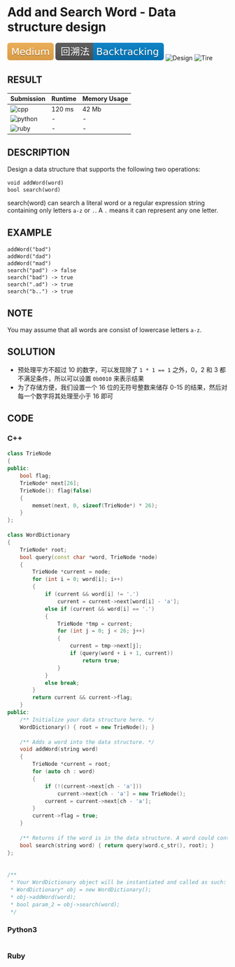 # Add and Search Word - Data structure design

![Medium](../../materials/-Medium-f0ad4e.svg) ![Backtracking](../../materials/回溯法-Backtracking-007ec6.svg) ![Design](../../materials/设计-Design-007ec6.svg) ![Tire](../../materials/Tire树-Tire-007ec6.svg)

## RESULT

| Submission                                                        | Runtime | Memory Usage |
| ----------------------------------------------------------------- | ------- | ------------ |
| ![cpp](https://img.shields.io/badge/leetcode211-cpp-f34b7d.svg)   | 120 ms  | 42 Mb        |
| ![python](https://img.shields.io/badge/leetcode211-py-3572A5.svg) | -       | -            |
| ![ruby](https://img.shields.io/badge/leetcode211-rb-701516.svg)   | -       | -            |

## DESCRIPTION

Design a data structure that supports the following two operations:

```plain
void addWord(word)
bool search(word)
```

search(word) can search a literal word or a regular expression string containing only letters `a-z` or `.`. A `.` means it can represent any one letter.

## EXAMPLE

```plain
addWord("bad")
addWord("dad")
addWord("mad")
search("pad") -> false
search("bad") -> true
search(".ad") -> true
search("b..") -> true
```

## NOTE

You may assume that all words are consist of lowercase letters `a-z`.

## SOLUTION

* 预处理平方不超过 10 的数字，可以发现除了 `1 * 1 == 1` 之外，0，2 和 3 都不满足条件，所以可以设置 `0b0010` 来表示结果
* 为了存储方便，我们设置一个 16 位的无符号整数来储存 0-15 的结果，然后对每一个数字将其处理至小于 16 即可

## CODE

### C++

```cpp
class TrieNode
{
public:
    bool flag;
    TrieNode* next[26];
    TrieNode(): flag(false)
    {
        memset(next, 0, sizeof(TrieNode*) * 26);
    }
};

class WordDictionary
{
    TrieNode* root;
    bool query(const char *word, TrieNode *node)
    {
        TrieNode *current = node;
        for (int i = 0; word[i]; i++)
        {
            if (current && word[i] != '.')
                current = current->next[word[i] - 'a'];
            else if (current && word[i] == '.')
            {
                TrieNode *tmp = current;
                for (int j = 0; j < 26; j++)
                {
                    current = tmp->next[j];
                    if (query(word + i + 1, current))
                        return true;
                }
            }
            else break;
        }
        return current && current->flag;
    }
public:
    /** Initialize your data structure here. */
    WordDictionary() { root = new TrieNode(); }

    /** Adds a word into the data structure. */
    void addWord(string word)
    {
        TrieNode *current = root;
        for (auto ch : word)
        {
            if (!(current->next[ch - 'a']))
                current->next[ch - 'a'] = new TrieNode();
            current = current->next[ch - 'a'];
        }
        current->flag = true;
    }

    /** Returns if the word is in the data structure. A word could contain the dot character '.' to represent any one letter. */
    bool search(string word) { return query(word.c_str(), root); }
};


/**
 * Your WordDictionary object will be instantiated and called as such:
 * WordDictionary* obj = new WordDictionary();
 * obj->addWord(word);
 * bool param_2 = obj->search(word);
 */
```

### Python3

```python
```

### Ruby

```ruby
```
